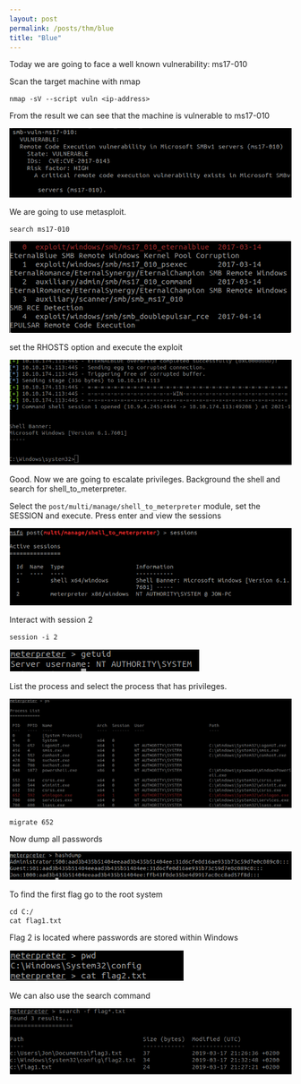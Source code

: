 ```yaml
---
layout: post
permalink: /posts/thm/blue
title: "Blue"
---
```


Today we are going to face a well known vulnerability: ms17-010

Scan the target machine with nmap

```
nmap -sV --script vuln <ip-address>
```

From the result we can see that the machine is vulnerable to ms17-010

![nmap-scan](/assets/images/thm/blue/nmap-scan.png)

We are going to use metasploit.

```
search ms17-010
```

![search](/assets/images/thm/blue/search.png)

set the RHOSTS option and execute the exploit

![execute](/assets/images/thm/blue/execute.png)

Good. Now we are going to escalate privileges. Background the shell and search for shell_to_meterpreter.

Select the `post/multi/manage/shell_to_meterpreter` module, set the SESSION and execute.
Press enter and view the sessions

![sessions](/assets/images/thm/blue/sessions.png)

Interact with session 2

```
session -i 2
```

![poc](/assets/images/thm/blue/poc.png)

List the process and select the process that has privileges.

![process](/assets/images/thm/blue/process.png)

```
migrate 652
```

Now dump all passwords

![hash-dump](/assets/images/thm/blue/hash-dump.png)

To find the first flag go to the root system
```
cd C:/
cat flag1.txt
```

Flag 2 is located where passwords are stored within Windows

![flag2](/assets/images/thm/blue/flag2.png)

We can also use the search command

![all-flags](/assets/images/thm/blue/all-flags.png)
